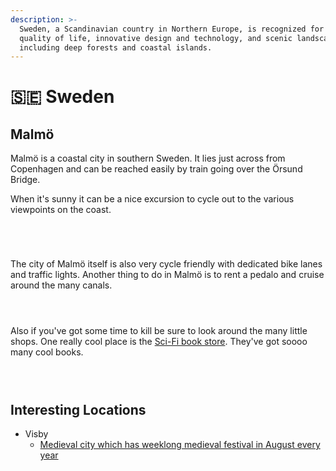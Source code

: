 ```yaml
---
description: >-
  Sweden, a Scandinavian country in Northern Europe, is recognized for its high
  quality of life, innovative design and technology, and scenic landscapes
  including deep forests and coastal islands.
---
```


# 🇸🇪 Sweden

## Malmö

Malmö is a coastal city in southern Sweden. It lies just across from Copenhagen and can be reached easily by train going over the Örsund Bridge.&#x20;

When it's sunny it can be a nice excursion to cycle out to the various viewpoints on the coast.

<div data-full-width="true">

<figure><img src="../gitbook/assets/IMG_0072.jpg" alt=""><figcaption></figcaption></figure>

 

<figure><img src="../gitbook/assets/IMG_0076.jpg" alt=""><figcaption></figcaption></figure>

 

<figure><img src="../gitbook/assets/IMG_20230728_125157.jpg" alt=""><figcaption></figcaption></figure>

 

<figure><img src="../gitbook/assets/IMG_0168.jpg" alt=""><figcaption></figcaption></figure>

</div>

The city of Malmö itself is also very cycle friendly with dedicated bike lanes and traffic lights. Another thing to do in Malmö is to rent a pedalo and cruise around the many canals.

<div>

<figure><img src="../gitbook/assets/IMG_0188.jpg" alt=""><figcaption></figcaption></figure>

 

<figure><img src="../gitbook/assets/IMG_0203.jpg" alt=""><figcaption></figcaption></figure>

 

<figure><img src="../gitbook/assets/IMG_0216.jpg" alt=""><figcaption></figcaption></figure>

</div>

Also if you've got some time to kill be sure to look around the many little shops. One really cool place is the [Sci-Fi book store](https://goo.gl/maps/WZz9JKDsRTnM7zydA). They've got soooo many cool books.

<div data-full-width="true">

<figure><img src="../gitbook/assets/IMG_0066.jpg" alt=""><figcaption></figcaption></figure>

 

<figure><img src="../gitbook/assets/IMG_0271.jpg" alt=""><figcaption></figcaption></figure>

 

<figure><img src="../gitbook/assets/IMG_0248.jpg" alt=""><figcaption></figcaption></figure>

</div>

## Interesting Locations

* Visby
  * [Medieval city which has weeklong medieval festival in August every year](https://www.youtube.com/watch?v=zAkctTb6GAI)
